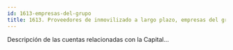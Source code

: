 ```yaml
---
id: 1613-empresas-del-grupo
title: 1613. Proveedores de inmovilizado a largo plazo, empresas del grupo
---
```

Descripción de las cuentas relacionadas con la Capital...
